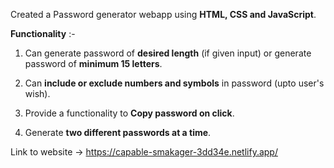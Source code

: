 Created a Password generator webapp using **HTML, CSS and JavaScript**.

**Functionality** :- 

1. Can generate password of **desired length** (if given input) or generate password of **minimum 15 letters**.

2. Can **include or exclude numbers and symbols** in password (upto user's wish).

3. Provide a functionality to **Copy password on click**.

4. Generate **two different passwords at a time**.

Link to website -> https://capable-smakager-3dd34e.netlify.app/
